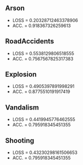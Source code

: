 ## Arson
- LOSS = 0.20328712463378906
- ACC. = 0.918367326259613
## RoadAccidents
- LOSS = 0.5538129806518555
- ACC. = 0.7567567825317383
## Explosion
- LOSS = 0.4905397891998291
- ACC. = 0.8775510191917419
## Vandalism
- LOSS = 0.4419945776462555
- ACC. = 0.795918345451355
## Shooting
- LOSS = 0.43230298161506653
- ACC. = 0.795918345451355

